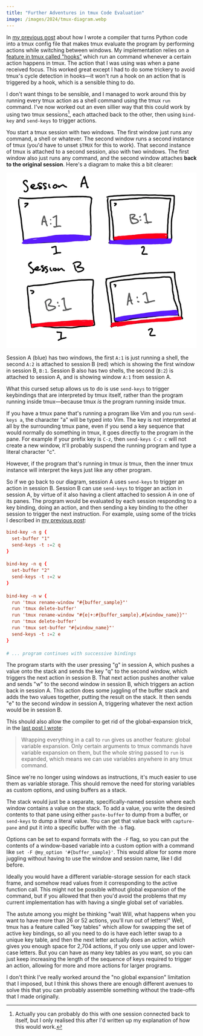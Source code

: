 ```yaml
---
title: "Further Adventures in tmux Code Evaluation"
image: /images/2024/tmux-diagram.webp
---
```


In [my previous post][tmux-compiler-post] about how I wrote a compiler that turns Python code into a tmux config file that makes tmux evaluate the program by performing actions while switching between windows. My implementation relies on a [feature in tmux called "hooks"](https://www.man7.org/linux/man-pages/man1/tmux.1.html#HOOKS) which run an command whenever a certain action happens in tmux. The action that I was using was when a pane received focus. This worked great except I had to do some trickery to avoid tmux's cycle detection in hooks—it won't run a hook on an action that is triggered by a hook, which is a sensible thing to do.

I don't want things to be sensible, and I managed to work around this by running every tmux action as a shell command using the tmux `run` command. I've now worked out an even sillier way that this could work by using two tmux sessions[^actually-one], each attached back to the other, then using `bind-key` and `send-keys` to trigger actions.

[^actually-one]: Actually you can probably do this with one session connected back to itself, but I only realised this after I'd written up my explanation of how this would work.

You start a tmux session with two windows. The first window just runs any command, a shell or whatever. The second window runs a second instance of tmux (you'd have to unset `$TMUX` for this to work). That second instance of tmux is attached to a second session, also with two windows. The first window also just runs any command, and the second window attaches **back to the original session**. Here's a diagram to make this a bit clearer:

![diagram of tmux sessions used to run code using key bindings](/images/2024/tmux-diagram.webp)

Session A (blue) has two windows, the first `A:1` is just running a shell, the second `A:2` is attached to session B (red) which is showing the first window in session B, `B:1`. Session B also has two shells, the second (`B:2`) is attached to session A, and is showing window `A:1` from session A.

What this cursed setup allows us to do is use `send-keys` to trigger keybindings that are interpreted by tmux itself, rather than the program running inside tmux—because tmux _is_ the program running inside tmux.

If you have a tmux pane that's running a program like Vim and you run `send-keys a`, the character "a" will be typed into Vim. The key is not interpreted at all by the surrounding tmux pane, even if you send a key sequence that would normally do something in tmux, it goes directly to the program in the pane. For example if your prefix key is `C-z`, then `send-keys C-z c` will not create a new window, it'll probably suspend the running program and type a literal character "c".

However, if the program that's running in tmux _is_ tmux, then the inner tmux instance will interpret the keys just like any other program.

So if we go back to our diagram, session A uses `send-keys` to trigger an action in session B. Session B can use `send-keys` to trigger an action in session A, by virtue of it also having a client attached to session A in one of its panes. The program would be evaluated by each session responding to a key binding, doing an action, and then sending a key binding to the other session to trigger the next instruction. For example, using some of the tricks I described in [my previous post][tmux-compiler-post]:

[tmux-compiler-post]: /2024/03/15/making-a-compiler-to-prove-tmux-is-turing-complete/

```conf
bind-key -n g {
  set-buffer "1"
  send-keys -t :=2 q
}

bind-key -n q {
  set-buffer "2"
  send-keys -t :=2 w
}

bind-key -n w {
  run 'tmux rename-window "#{buffer_sample}"'
  run 'tmux delete-buffer'
  run 'tmux rename-window "#{e|+:#{buffer_sample},#{window_name}}"'
  run 'tmux delete-buffer'
  run 'tmux set-buffer "#{window_name}"'
  send-keys -t :=2 e
}

# ... program continues with successive bindings
```

The program starts with the user pressing "g" in session A, which pushes a value onto the stack and sends the key "q" to the second window, which triggers the next action in session B. That next action pushes another value and sends "w" to the second window in session B, which triggers an action back in session A. This action does some juggling of the buffer stack and adds the two values together, putting the result on the stack. It then sends "e" to the second window in session A, triggering whatever the next action would be in session B.

This should also allow the compiler to get rid of the global-expansion trick, in the [last post I wrote][tmux-compiler-post]:

> Wrapping everything in a call to `run` gives us another feature: global variable expansion. Only certain arguments to tmux commands have variable expansion on them, but the whole string passed to `run` is expanded, which means we can use variables anywhere in any tmux command.

Since we're no longer using windows as instructions, it's much easier to use them as variable storage. This should remove the need for storing variables as custom options, and using buffers as a stack.

The stack would just be a separate, specifically-named session where each window contains a value on the stack. To add a value, you write the desired contents to that pane using either `paste-buffer` to dump from a buffer, or `send-keys` to dump a literal value. You can get that value back with `capture-pane` and put it into a specific buffer with the `-b` flag.

Options can be set to expand formats with the `-F` flag, so you can put the contents of a window-based variable into a custom option with a command like `set -F @my_option '#{buffer_sample}'`. This would allow for some more juggling without having to use the window and session name, like I did before.

Ideally you would have a different variable-storage session for each stack frame, and somehow read values from it corresponding to the active function call. This might not be possible without global expansion of the command, but if you allowed that then you'd avoid the problems that my current implementation has with having a single global set of variables.

The astute among you might be thinking "wait Will, what happens when you want to have more than 26 or 52 actions, you'll run out of letters!" Well, tmux has a feature called "key tables" which allow for swapping the set of active key bindings, so all you need to do is have each letter swap to a unique key table, and then the next letter actually does an action, which gives you enough space for 2,704 actions, if you only use upper and lower-case letters. But you can have as many key tables as you want, so you can just keep increasing the length of the sequence of keys required to trigger an action, allowing for more and more actions for larger programs.

I don't think I've really worked around the "no global expansion" limitation that I imposed, but I think this shows there are enough different avenues to solve this that you can probably assemble something without the trade-offs that I made originally.
